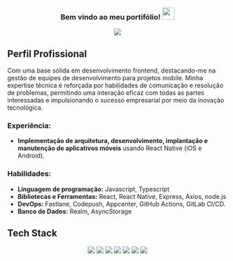 <h3 align="center">
  Bem vindo ao meu portifólio!
  <img src="https://media.giphy.com/media/hvRJCLFzcasrR4ia7z/giphy.gif" width="28">
</h3>
<p align="center">
  <a href="https://github.com/CodeWhiteWeb/CodeWhiteWeb"><img src="https://readme-typing-svg.herokuapp.com?color=%2336BCF7&center=true&vCenter=true&lines=I+am+Marcus+Pontes;Eu+sou+Marcus+Pontes;Frontend+Developer;Mobile+Developer;"></a>
</p>

## Perfil Profissional

Com uma base sólida em desenvolvimento frontend, destacando-me na gestão de equipes de desenvolvimento para projetos mobile. Minha expertise técnica é reforçada por habilidades de comunicação e resolução de problemas, permitindo uma interação eficaz com todas as partes interessadas e impulsionando o sucesso empresarial por meio da inovação tecnológica.

### Experiência:

- **Implementação de arquitetura, desenvolvimento, implantação e manutenção de aplicativos móveis** usando React Native (iOS e Android).

### Habilidades:

- **Linguagem de programação:** Javascript, Typescript
- **Bibliotecas e Ferramentas:** React, React Native, Express, Axios, node.js
- **DevOps:** Fastlane, Codepush, Appcenter, GitHub Actions, GitLab CI/CD.
- **Banco de Dados:** Realm, AsyncStorage

## Tech Stack

<p align="center">
<img src='https://img.shields.io/badge/github%20actions-%232671E5.svg?style=for-the-badge&logo=githubactions&logoColor=white'>
<img src='https://img.shields.io/badge/MongoDB-%234ea94b.svg?style=for-the-badge&logo=mongodb&logoColor=white'>
  <img src='https://img.shields.io/badge/figma-%23F24E1E.svg?style=for-the-badge&logo=figma&logoColor=white'>
<img src='https://img.shields.io/badge/react-%2320232a.svg?style=for-the-badge&logo=react&logoColor=%2361DAF'>
  <img src='https://img.shields.io/badge/react_native-%2320232a.svg?style=for-the-badge&logo=react&logoColor=%2361DAFB'>
  <img src='https://img.shields.io/badge/styled--components-DB7093?style=for-the-badge&logo=styled-components&logoColor=white'>
  <img src='https://img.shields.io/badge/vercel-%23000000.svg?style=for-the-badge&logo=vercel&logoColor=white'>
</p>
